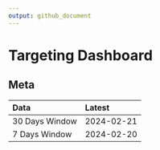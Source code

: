 ```yaml
---
output: github_document
---
```


# Targeting Dashboard



## Meta


|Data           |Latest     |
|:--------------|:----------|
|30 Days Window |2024-02-21 |
|7 Days Window  |2024-02-20 |
